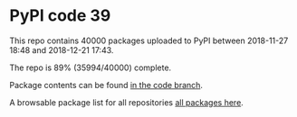 # PyPI code 39

This repo contains 40000 packages uploaded to PyPI between 
2018-11-27 18:48 and 2018-12-21 17:43.

The repo is 89% (35994/40000) complete.

Package contents can be found [in the code branch](https://github.com/pypi-data/pypi-mirror-39/tree/code/packages).

A browsable package list for all repositories [all packages here](https://pypi-data.github.io/website/repositories/pypi-mirror-39).



